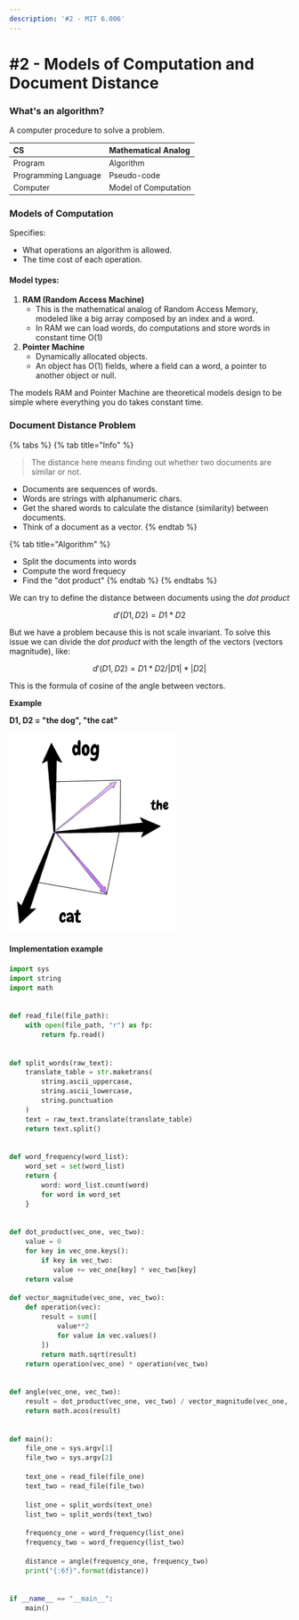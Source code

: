 ```yaml
---
description: '#2 - MIT 6.006'
---
```


# \#2 - Models of Computation and Document Distance

### What's an algorithm?

A computer procedure to solve a problem.

| CS | Mathematical Analog |
| :--- | :--- |
| Program | Algorithm |
| Programming Language | Pseudo-code |
| Computer | Model of Computation |

### Models of Computation

Specifies:

* What operations an algorithm is allowed.
* The time cost of each operation.

#### Model types:

1. **RAM \(Random Access Machine\)**
   * This is the mathematical analog of Random Access Memory, modeled like a big array composed by an index and a word.
   * In RAM we can load words, do computations and store words in constant time O\(1\)
2. **Pointer Machine**
   * Dynamically allocated objects.
   * An object has O\(1\) fields, where a field can a word, a pointer to another object or null.

The models RAM and Pointer Machine are theoretical models design to be simple where everything you do takes constant time.



### Document Distance Problem

{% tabs %}
{% tab title="Info" %}
> The distance here means finding out whether two documents are similar or not.

* Documents are sequences of words.
* Words are strings with alphanumeric chars.
* Get the shared words to calculate the distance \(similarity\) between documents.
* Think of a document as a vector.
{% endtab %}

{% tab title="Algorithm" %}
* Split the documents into words
* Compute the word frequecy
* Find the "dot product"
{% endtab %}
{% endtabs %}

We can try to define the distance between documents using the _dot product_

$$
d'(D1, D2) = D1 * D2
$$

But we have a problem because this is not scale invariant. To solve this issue we can divide the _dot product_ with the length of the vectors  \(vectors magnitude\), like:

$$
d'(D1, D2) = D1 * D2 / |D1| * |D2|
$$

This is the formula of cosine of the angle between vectors.

**Example**

**D1, D2 = "the dog", "the cat"**

![](../.gitbook/assets/screen-shot-2019-08-06-at-22.13.32.png)

#### Implementation example

```python
import sys
import string
import math


def read_file(file_path):
    with open(file_path, "r") as fp:
        return fp.read()


def split_words(raw_text):
    translate_table = str.maketrans(
        string.ascii_uppercase,
        string.ascii_lowercase,
        string.punctuation
    )
    text = raw_text.translate(translate_table)
    return text.split()


def word_frequency(word_list):
    word_set = set(word_list)
    return {
        word: word_list.count(word)
        for word in word_set
    }


def dot_product(vec_one, vec_two):
    value = 0
    for key in vec_one.keys():
        if key in vec_two:
           value += vec_one[key] * vec_two[key]
    return value

def vector_magnitude(vec_one, vec_two):
    def operation(vec):
        result = sum([
            value**2
            for value in vec.values()
        ])
        return math.sqrt(result)
    return operation(vec_one) * operation(vec_two)


def angle(vec_one, vec_two):
    result = dot_product(vec_one, vec_two) / vector_magnitude(vec_one, vec_two)
    return math.acos(result)


def main():
    file_one = sys.argv[1]
    file_two = sys.argv[2]

    text_one = read_file(file_one)
    text_two = read_file(file_two)

    list_one = split_words(text_one)
    list_two = split_words(text_two)

    frequency_one = word_frequency(list_one)
    frequency_two = word_frequency(list_two)

    distance = angle(frequency_one, frequency_two)
    print("{:6f}".format(distance))


if __name__ == "__main__":
    main()

```

